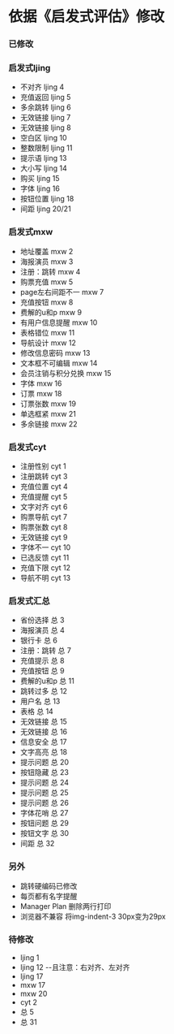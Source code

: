 ﻿# 依据《启发式评估》修改

### 已修改

### 启发式ljing
+ 不对齐    ljing 4
+ 充值返回  ljing 5
+ 多余跳转  ljing 6
+ 无效链接  ljing 7
+ 无效链接  ljing 8
+ 空白区    ljing 10
+ 整数限制  ljing 11
+ 提示语    ljing 13
+ 大小写    ljing 14
+ 购买      ljing 15
+ 字体      ljing 16
+ 按钮位置  ljing 18
+ 间距      ljing 20/21

### 启发式mxw
+ 地址覆盖          mxw 2
+ 海报演员          mxw 3
+ 注册：跳转        mxw 4
+ 购票充值          mxw 5
+ page左右间距不一  mxw 7
+ 充值按钮          mxw 8
+ 费解的u和p        mxw 9
+ 有用户信息提醒    mxw 10
+ 表格错位          mxw 11
+ 导航设计          mxw 12
+ 修改信息密码      mxw 13
+ 文本框不可编辑    mxw 14
+ 会员注销与积分兑换   mxw 15
+ 字体      mxw 16
+ 订票      mxw 18
+ 订票张数  mxw 19
+ 单选框紧  mxw 21
+ 多余链接  mxw 22

### 启发式cyt
+ 注册性别  cyt 1
+ 注册跳转  cyt 3
+ 充值位置  cyt 4
+ 充值提醒  cyt 5
+ 文字对齐  cyt 6
+ 购票导航  cyt 7
+ 购票张数  cyt 8
+ 无效链接  cyt 9
+ 字体不一  cyt 10
+ 已选反馈  cyt 11
+ 充值下限  cyt 12
+ 导航不明  cyt 13

### 启发式汇总
+ 省份选择    总 3
+ 海报演员    总 4
+ 银行卡      总 6
+ 注册：跳转  总 7
+ 充值提示    总 8
+ 充值按钮    总 9
+ 费解的u和p  总 11
+ 跳转过多    总 12
+ 用户名      总 13
+ 表格        总 14
+ 无效链接    总 15
+ 无效链接    总 16
+ 信息安全    总 17
+ 文字高亮    总 18
+ 提示问题    总 20
+ 按钮隐藏    总 23
+ 提示问题    总 24
+ 提示问题    总 25
+ 提示问题    总 26
+ 字体花哨    总 27
+ 按钮问题    总 29
+ 按钮文字    总 30
+ 间距        总 32


### 另外
+ 跳转硬编码已修改
+ 每页都有名字提醒
+ Manager Plan 删除两行打印
+ 浏览器不兼容  将img-indent-3  30px变为29px


### 待修改 
+ ljing 1
+ ljing 12 --且注意：右对齐、左对齐
+ ljing 17
+ mxw 17
+ mxw 20
+ cyt 2
+ 总 5
+ 总 31